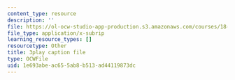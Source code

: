 ```yaml
---
content_type: resource
description: ''
file: https://ol-ocw-studio-app-production.s3.amazonaws.com/courses/18-01sc-single-variable-calculus-fall-2010/1e693abeac655ab8b513ad44119873dc_v1AQ8Yi3yB8.vtt
file_type: application/x-subrip
learning_resource_types: []
resourcetype: Other
title: 3play caption file
type: OCWFile
uid: 1e693abe-ac65-5ab8-b513-ad44119873dc
---
```

